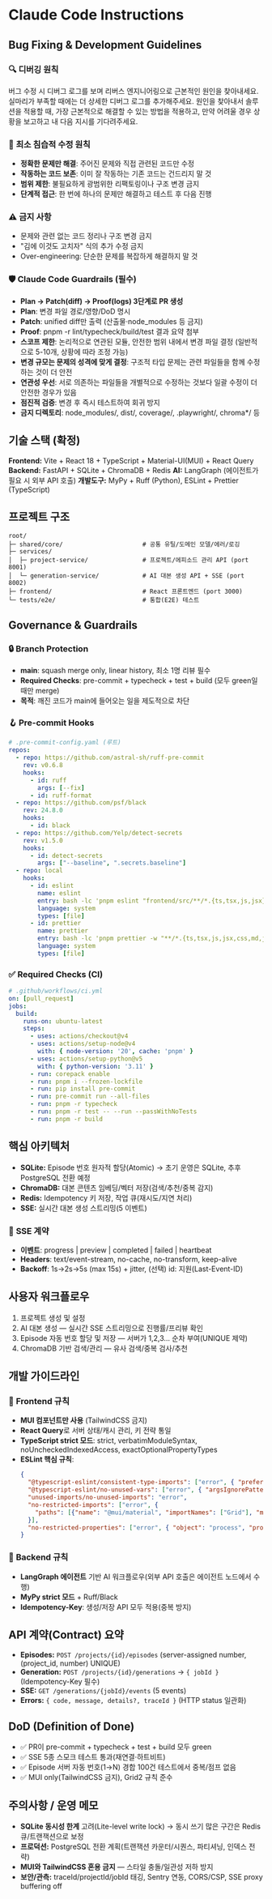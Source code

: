 # Claude Code Instructions

## Bug Fixing & Development Guidelines

### 🔍 **디버깅 원칙**
버그 수정 시 디버그 로그를 보며 리버스 엔지니어링으로 근본적인 원인을 찾아내세요. 실마리가 부족할 때에는 더 상세한 디버그 로그를 추가해주세요. 원인을 찾아내서 솔루션을 적용할 때, 가장 근본적으로 해결할 수 있는 방법을 적용하고, 만약 어려울 경우 상황을 보고하고 내 다음 지시를 기다려주세요.

### 🎯 **최소 침습적 수정 원칙**
- **정확한 문제만 해결**: 주어진 문제와 직접 관련된 코드만 수정
- **작동하는 코드 보존**: 이미 잘 작동하는 기존 코드는 건드리지 말 것
- **범위 제한**: 불필요하게 광범위한 리팩토링이나 구조 변경 금지
- **단계적 접근**: 한 번에 하나의 문제만 해결하고 테스트 후 다음 진행

### ⚠️ **금지 사항**
- 문제와 관련 없는 코드 정리나 구조 변경 금지
- "김에 이것도 고치자" 식의 추가 수정 금지
- Over-engineering: 단순한 문제를 복잡하게 해결하지 말 것

### 🛡️ **Claude Code Guardrails (필수)**
- **Plan → Patch(diff) → Proof(logs) 3단계로 PR 생성**
- **Plan**: 변경 파일 경로/영향/DoD 명시
- **Patch**: unified diff만 출력 (산출물·node_modules 등 금지)
- **Proof**: pnpm -r lint/typecheck/build/test 결과 요약 첨부
- **스코프 제한**: 논리적으로 연관된 모듈, 안전한 범위 내에서 변경 파일 결정 (일반적으로 5-10개, 상황에 따라 조정 가능)
- **변경 규모는 문제의 성격에 맞게 결정**: 구조적 타입 문제는 관련 파일들을 함께 수정하는 것이 더 안전
- **연관성 우선**: 서로 의존하는 파일들을 개별적으로 수정하는 것보다 일괄 수정이 더 안전한 경우가 있음
- **점진적 검증**: 변경 후 즉시 테스트하여 회귀 방지
- **금지 디렉토리**: node_modules/, dist/, coverage/, .playwright/, chroma*/ 등

## 기술 스택 (확정)

**Frontend:** Vite + React 18 + TypeScript + Material-UI(MUI) + React Query
**Backend:** FastAPI + SQLite + ChromaDB + Redis
**AI:** LangGraph (에이전트가 필요 시 외부 API 호출)
**개발도구:** MyPy + Ruff (Python), ESLint + Prettier (TypeScript)

## 프로젝트 구조

```
root/
├─ shared/core/                      # 공통 유틸/도메인 모델/에러/로깅
├─ services/
│  ├─ project-service/               # 프로젝트/에피소드 관리 API (port 8001)
│  └─ generation-service/            # AI 대본 생성 API + SSE (port 8002)
├─ frontend/                         # React 프론트엔드 (port 3000)
└─ tests/e2e/                        # 통합(E2E) 테스트
```

## Governance & Guardrails

### 🔒 **Branch Protection**
- **main**: squash merge only, linear history, 최소 1명 리뷰 필수
- **Required Checks**: pre-commit + typecheck + test + build (모두 green일 때만 merge)
- **목적**: 깨진 코드가 main에 들어오는 일을 제도적으로 차단

### 🪝 **Pre-commit Hooks**
```yaml
# .pre-commit-config.yaml (루트)
repos:
  - repo: https://github.com/astral-sh/ruff-pre-commit
    rev: v0.6.8
    hooks:
      - id: ruff
        args: [--fix]
      - id: ruff-format
  - repo: https://github.com/psf/black
    rev: 24.8.0
    hooks:
      - id: black
  - repo: https://github.com/Yelp/detect-secrets
    rev: v1.5.0
    hooks:
      - id: detect-secrets
        args: ["--baseline", ".secrets.baseline"]
  - repo: local
    hooks:
      - id: eslint
        name: eslint
        entry: bash -lc 'pnpm eslint "frontend/src/**/*.{ts,tsx,js,jsx}"'
        language: system
        types: [file]
      - id: prettier
        name: prettier
        entry: bash -lc 'pnpm prettier -w "**/*.{ts,tsx,js,jsx,css,md,json,yml,yaml}"'
        language: system
        types: [file]
```

### ✅ **Required Checks (CI)**
```yaml
# .github/workflows/ci.yml
on: [pull_request]
jobs:
  build:
    runs-on: ubuntu-latest
    steps:
      - uses: actions/checkout@v4
      - uses: actions/setup-node@v4
        with: { node-version: '20', cache: 'pnpm' }
      - uses: actions/setup-python@v5
        with: { python-version: '3.11' }
      - run: corepack enable
      - run: pnpm i --frozen-lockfile
      - run: pip install pre-commit
      - run: pre-commit run --all-files
      - run: pnpm -r typecheck
      - run: pnpm -r test -- --run --passWithNoTests
      - run: pnpm -r build
```

## 핵심 아키텍처

- **SQLite:** Episode 번호 원자적 할당(Atomic) → 초기 운영은 SQLite, 추후 PostgreSQL 전환 예정
- **ChromaDB:** 대본 콘텐츠 임베딩/벡터 저장(검색/추천/중복 감지)
- **Redis:** Idempotency 키 저장, 작업 큐(재시도/지연 처리)
- **SSE:** 실시간 대본 생성 스트리밍(5 이벤트)

### 📡 **SSE 계약**
- **이벤트**: progress | preview | completed | failed | heartbeat
- **Headers**: text/event-stream, no-cache, no-transform, keep-alive
- **Backoff**: 1s→2s→5s (max 15s) + jitter, (선택) id: 지원(Last-Event-ID)

## 사용자 워크플로우

1. 프로젝트 생성 및 설정
2. AI 대본 생성 — 실시간 SSE 스트리밍으로 진행률/프리뷰 확인
3. Episode 자동 번호 할당 및 저장 — 서버가 1,2,3… 순차 부여(UNIQUE 제약)
4. ChromaDB 기반 검색/관리 — 유사 검색/중복 검사/추천

## 개발 가이드라인

### 🎨 **Frontend 규칙**
- **MUI 컴포넌트만 사용** (TailwindCSS 금지)
- **React Query**로 서버 상태/캐시 관리, 키 전략 통일
- **TypeScript strict 모드**: strict, verbatimModuleSyntax, noUncheckedIndexedAccess, exactOptionalPropertyTypes
- **ESLint 핵심 규칙**:
  ```json
  {
    "@typescript-eslint/consistent-type-imports": ["error", { "prefer": "type-imports" }],
    "@typescript-eslint/no-unused-vars": ["error", { "argsIgnorePattern": "^_" }],
    "unused-imports/no-unused-imports": "error",
    "no-restricted-imports": ["error", {
      "paths": [{"name": "@mui/material", "importNames": ["Grid"], "message": "Use Grid2 from '@mui/material/Grid2' instead"}]
    }],
    "no-restricted-properties": ["error", { "object": "process", "property": "env", "message": "Use import.meta.env in frontend code." }]
  }
  ```

### 🐍 **Backend 규칙**
- **LangGraph 에이전트** 기반 AI 워크플로우(외부 API 호출은 에이전트 노드에서 수행)
- **MyPy strict 모드** + Ruff/Black
- **Idempotency-Key**: 생성/저장 API 모두 적용(중복 방지)

## API 계약(Contract) 요약

- **Episodes:** `POST /projects/{id}/episodes` (server-assigned number, (project_id, number) UNIQUE)
- **Generation:** `POST /projects/{id}/generations` → `{ jobId }` (Idempotency-Key 필수)
- **SSE:** `GET /generations/{jobId}/events` (5 events)
- **Errors:** `{ code, message, details?, traceId }` (HTTP status 일관화)

## DoD (Definition of Done)

- ✅ PR이 pre-commit + typecheck + test + build 모두 green
- ✅ SSE 5종 스모크 테스트 통과(재연결·하트비트)
- ✅ Episode 서버 자동 번호(1→N) 경합 100건 테스트에서 중복/점프 없음
- ✅ MUI only(TailwindCSS 금지), Grid2 규칙 준수

## 주의사항 / 운영 메모

- **SQLite 동시성 한계** 고려(Lite-level write lock) → 동시 쓰기 많은 구간은 Redis 큐/트랜잭션으로 보정
- **프로덕션:** PostgreSQL 전환 계획(트랜잭션 카운터/시퀀스, 파티셔닝, 인덱스 전략)
- **MUI와 TailwindCSS 혼용 금지** — 스타일 충돌/일관성 저하 방지
- **보안/관측:** traceId/projectId/jobId 태깅, Sentry 연동, CORS/CSP, SSE proxy buffering off
